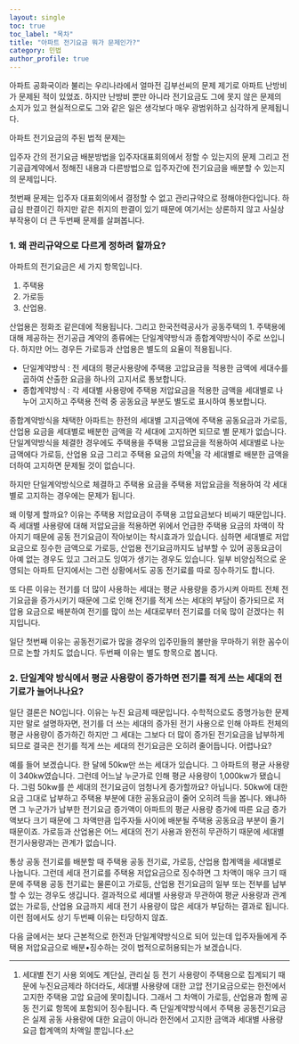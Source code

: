 ```yaml
---
layout: single
toc: true
toc_label: "목차"
title: "아파트 전기요금 뭐가 문제인가?"
category: 민법
author_profile: true
---
```

아파트 공화국이라 불리는 우리나라에서 얼마전 김부선씨의 문제 제기로 아파트 난방비가 문제된 적이 있었죠. 하지만 난방비 뿐만 아니라 전기요금도 그에 못지 않은 문제의 소지가 있고 현실적으로도 그와 같은 일은 생각보다 매우 광범위하고 심각하게 문제됩니다.

아파트 전기요금의 주된 법적 문제는

입주자 간의 전기요금 배분방법을 입주자대표회의에서 정할 수 있는지의 문제 그리고 전기공급계약에서 정해진 내용과 다른방법으로 입주자간에 전기요금을 배분할 수 있는지의 문제입니다.

첫번째 문제는 입주자 대표회의에서 결정할 수 없고 관리규약으로 정해야한다입니다. 하급심 판결이긴 하지만 같은 취지의 판결이 있기 때문에 여기서는 상론하지 않고 사실상 부작용이 더 큰 두번째 문제를 살펴봅니다.

### 1. 왜 관리규약으로 다르게 정하려 할까요?
아파트의 전기요금은 세 가지 항목입니다.
1. 주택용
2. 가로등
3. 산업용.

산업용은 정화조 같은데에 적용됩니다. 그리고 한국전력공사가 공동주택의 1. 주택용에 대해 제공하는 전기공급 계약의 종류에는 단일계약방식과 종합계약방식이 주로 쓰입니다. 하지만 어느 경우든 가로등과 산업용은 별도의 요율이 적용됩니다.
+ 단일계약방식 : 전 세대의 평균사용량에 주택용 고압요금을 적용한 금액에 세대수를 곱하여 산출한 요금을 하나의 고지서로 통보합니다.
+ 종합계약방식 : 각 세대별 사용량에 주택용 저압요금을 적용한 금액을 세대별로 나누어 고지하고 주택용 전력 중 공동요금 부분도 별도로 표시하여 통보합니다.

종합계약방식을 채택한 아파트는 한전의 세대별 고지금액에 주택용 공동요금과 가로등, 산업용 요금을 세대별로 배분한 금액을 각 세대에 고지하면 되므로 별 문제가 없습니다. 단일계약방식을 체결한 경우에도 주택용을 주택용 고압요금을 적용하여 세대별로 나눈 금액에다 가로등, 산업용 요금 그리고 주택용 요금의 차액[^1]을 각 세대별로 배분한 금액을 더하여 고지하면 문제될 것이 없습니다.

하지만 단일계약방식으로 체결하고 주택용 요금을 주택용 저압요금을 적용하여 각 세대별로 고지하는 경우에는 문제가 됩니다.

왜 이렇게 할까요? 이유는 주택용 저압요금이 주택용 고압요금보다 비싸기 때문입니다. 즉 세대별 사용량에 대해 저압요금을 적용하면 위에서 언급한 주택용 요금의 차액이 작아지기 때문에 공동 전기요금이 작아보이는 착시효과가 있습니다. 심하면 세대별로 저압요금으로 징수한 금액으로 가로등, 산업용 전기요금까지도 납부할 수 있어 공동요금이 아예 없는 경우도 있고 그러고도 잉여가 생기는 경우도 있습니다. 일부 비양심적으로 운영되는 아파트 단지에서는 그런 상황에서도 공동 전기료를 따로 징수하기도 합니다.

또 다른 이유는 전기를 더 많이 사용하는 세대는 평균 사용량을 증가시켜 아파트 전체 전기요금을 증가시키기 때문에 그로 인해 전기를 적게 쓰는 세대의 부담이 증가되므로 저압용 요금으로 배분하여 전기를 많이 쓰는 세대로부터 전기료를 더욱 많이 걷겠다는 취지입니다.

일단 첫번째 이유는 공동전기료가 많을 경우의 입주민들의 불만을 무마하기 위한 꼼수이므로 논할 가치도 없습니다. 두번째 이유는 별도 항목으로 봅니다.

### 2. 단일계약 방식에서 평균 사용량이 증가하면 전기를 적게 쓰는 세대의 전기료가 늘어나나요?
일단 결론은 NO입니다. 이유는 누진 요금제 때문입니다. 수학적으로도 증명가능한 문제지만 말로 설명하자면, 전기를 더 쓰는 세대의 증가된 전기 사용으로 인해 아파트 전체의 평균 사용량이 증가하긴 하지만 그 세대는 그보다 더 많이 증가된 전기요금을 납부하게 되므로 결국은 전기를 적게 쓰는 세대의 전기요금은 오히려 줄어듭니다. 어렵나요?

예를 들어 보겠습니다. 한 달에 50kw만 쓰는 세대가 있습니다. 그 아파트의 평균 사용량이 340kw였습니다. 그런데 어느날 누군가로 인해 평균 사용량이 1,000kw가 됐습니다. 그럼 50kw를 쓴 세대의 전기요금이 엄청나게 증가할까요? 아닙니다. 50kw에 대한 요금 그대로 납부하고 주택용 부분에 대한 공동요금이 줄어 오히려 득을 봅니다. 왜냐하면 그 누군가가 납부한 전기요금 증가액이 아파트의 평균 사용량 증가에 따른 요금 증가액보다 크기 때문에 그 차액만큼 입주자들 사이에 배분될 주택용 공동요금 부분이 줄기 때문이죠. 가로등과 산업용은 어느 세대의 전기 사용과 완전히 무관하기 때문에 세대별 전기사용량과는 관계가 없습니다.

통상 공동 전기료를 배분할 때 주택용 공동 전기료, 가로등, 산업용 합계액을 세대별로 나눕니다. 그런데 세대 전기료를 주택용 저압요금으로 징수하면 그 차액이 매우 크기 때문에 주택용 공동 전기료는 물론이고 가로등, 산업용 전기요금의 일부 또는 전부를 납부할 수 있는 경우도 생깁니다. 결과적으로 세대별 사용량과 무관하여 평균 사용량과 관계없는 가로등, 산업용 요금까지 세대 전기 사용량이 많은 세대가 부담하는 결과로 됩니다. 이런 점에서도 상기 두번째 이유는 타당하지 않죠.

다음 글에서는 보다 근본적으로 한전과 단일계약방식으로 되어 있는데 입주자들에게 주택용 저압요금으로 배분•징수하는 것이 법적으로허용되는가 보겠습니다.

[^1]: 세대별 전기 사용 외에도 계단실, 관리실 등 전기 사용량이 주택용으로 집계되기 때문에 누진요금제라 하더라도, 세대별 사용량에 대한 고압 전기요금으로는 한전에서 고지한 주택용 고압 요금에 못미칩니다. 그래서 그 차액이 가로등, 산업용과 함께 공동 전기료 항목에 포함되어 징수됩니다. 즉 단일계약방식에서 주택용 공동전기요금은 실제 공동 사용량에 대한 요금이 아니라 한전에서 고지한 금액과 세대별 사용량 요금 합계액의 차액일 뿐입니다.
